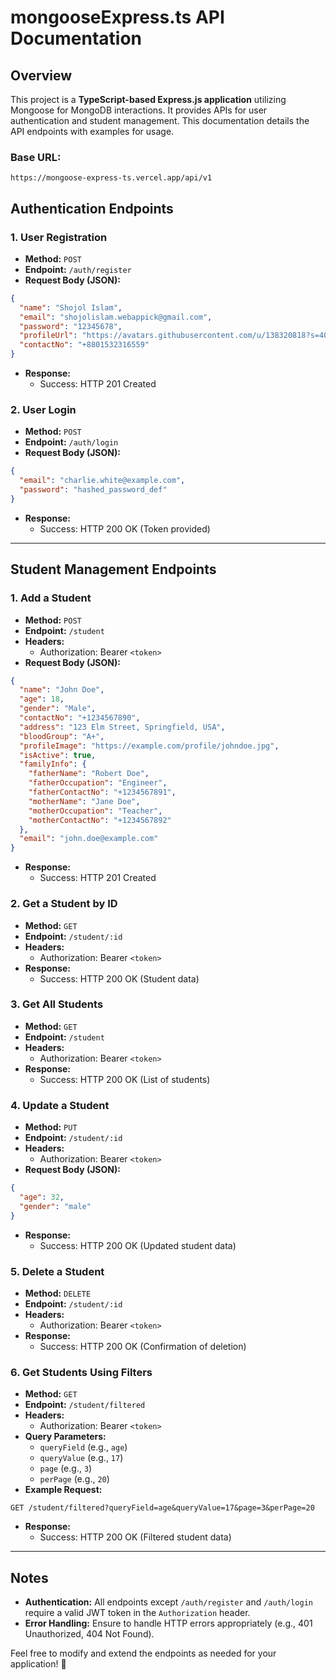 # mongooseExpress.ts API Documentation

## Overview

This project is a **TypeScript-based Express.js application** utilizing Mongoose for MongoDB interactions. It provides APIs for user authentication and student management. This documentation details the API endpoints with examples for usage.

### Base URL:

```
https://mongoose-express-ts.vercel.app/api/v1
```

## Authentication Endpoints

### 1. **User Registration**

- **Method:** `POST`
- **Endpoint:** `/auth/register`
- **Request Body (JSON):**

```json
{
  "name": "Shojol Islam",
  "email": "shojolislam.webappick@gmail.com",
  "password": "12345678",
  "profileUrl": "https://avatars.githubusercontent.com/u/138320818?s=400&u=bdcea28c82fc5a93e8009883235ffb7b5012534b&v=4",
  "contactNo": "+8801532316559"
}
```

- **Response:**
  - Success: HTTP 201 Created

### 2. **User Login**

- **Method:** `POST`
- **Endpoint:** `/auth/login`
- **Request Body (JSON):**

```json
{
  "email": "charlie.white@example.com",
  "password": "hashed_password_def"
}
```

- **Response:**
  - Success: HTTP 200 OK (Token provided)

---

## Student Management Endpoints

### 1. **Add a Student**

- **Method:** `POST`
- **Endpoint:** `/student`
- **Headers:**
  - Authorization: Bearer `<token>`
- **Request Body (JSON):**

```json
{
  "name": "John Doe",
  "age": 18,
  "gender": "Male",
  "contactNo": "+1234567890",
  "address": "123 Elm Street, Springfield, USA",
  "bloodGroup": "A+",
  "profileImage": "https://example.com/profile/johndoe.jpg",
  "isActive": true,
  "familyInfo": {
    "fatherName": "Robert Doe",
    "fatherOccupation": "Engineer",
    "fatherContactNo": "+1234567891",
    "motherName": "Jane Doe",
    "motherOccupation": "Teacher",
    "motherContactNo": "+1234567892"
  },
  "email": "john.doe@example.com"
}
```

- **Response:**
  - Success: HTTP 201 Created

### 2. **Get a Student by ID**

- **Method:** `GET`
- **Endpoint:** `/student/:id`
- **Headers:**
  - Authorization: Bearer `<token>`
- **Response:**
  - Success: HTTP 200 OK (Student data)

### 3. **Get All Students**

- **Method:** `GET`
- **Endpoint:** `/student`
- **Headers:**
  - Authorization: Bearer `<token>`
- **Response:**
  - Success: HTTP 200 OK (List of students)

### 4. **Update a Student**

- **Method:** `PUT`
- **Endpoint:** `/student/:id`
- **Headers:**
  - Authorization: Bearer `<token>`
- **Request Body (JSON):**

```json
{
  "age": 32,
  "gender": "male"
}
```

- **Response:**
  - Success: HTTP 200 OK (Updated student data)

### 5. **Delete a Student**

- **Method:** `DELETE`
- **Endpoint:** `/student/:id`
- **Headers:**
  - Authorization: Bearer `<token>`
- **Response:**
  - Success: HTTP 200 OK (Confirmation of deletion)

### 6. **Get Students Using Filters**

- **Method:** `GET`
- **Endpoint:** `/student/filtered`
- **Headers:**
  - Authorization: Bearer `<token>`
- **Query Parameters:**
  - `queryField` (e.g., `age`)
  - `queryValue` (e.g., `17`)
  - `page` (e.g., `3`)
  - `perPage` (e.g., `20`)
- **Example Request:**

```
GET /student/filtered?queryField=age&queryValue=17&page=3&perPage=20
```

- **Response:**
  - Success: HTTP 200 OK (Filtered student data)

---

## Notes

- **Authentication:** All endpoints except `/auth/register` and `/auth/login` require a valid JWT token in the `Authorization` header.
- **Error Handling:** Ensure to handle HTTP errors appropriately (e.g., 401 Unauthorized, 404 Not Found).

Feel free to modify and extend the endpoints as needed for your application! 🚀
